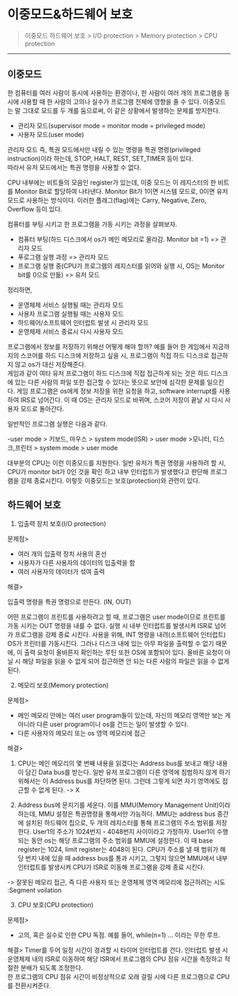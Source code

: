 # 이중모드&하드웨어 보호
> 이중모드
> 하드웨어 보호
>     > I/O protection
>     > Memory protection
>     > CPU protection
-----------------------------


## 이중모드

한 컴퓨터를 여러 사람이 동시에 사용하는 환경이나, 한 사람이 여러 개의 프로그램을 동시에 사용할 때 한 사람의 고의나 실수가 프로그램 전체에 영향을 줄 수 있다.
이중모드는 말 그대로 모드를 두 개를 둠으로써, 이 같은 상황에서 발생하는 문제를 방지한다.

* 관리자 모드(supervisor mode = monitor mode = privileged mode)
* 사용자 모드(user mode)

관리자 모드 즉, 특권 모드에서만 내릴 수 있는 명령을 특권 명령(privileged instruction)이라 하는데, STOP, HALT, REST, SET_TIMER 등이 있다.  
따라서 유저 모드에서는 특권 명령을 사용할 수 없다.  

CPU 내부에는 비트들의 모음인 register가 있는데, 이중 모드는 이 레지스터의 한 비트를 Monitor Bit로 할당하여 나타낸다. 
Monitor Bit가 1이면 시스템 모드로, 0이면 유저 모드로 사용하는 방식이다. 이러한 플래그(flag)에는 Carry, Negative, Zero, Overflow 등이 있다.

컴퓨터를 부팅 시키고 한 프로그램을 가동 시키는 과정을 살펴보자.  

- 컴퓨터 부팅(하드 디스크에서 os가 메인 메모리로 올라감. Monitor bit =1) => 관리자 모드
- 푸로그램 실행 과정 => 관리자 모드
- 프로그램 실행 중(CPU가 프로그램의 레지스터를 읽어와 실행 시, OS는 Monitor bit를 0으로 만듦) => 유저 모드

정리하면,

- 운영체제 서비스 실행될 때는 관리자 모드
- 사용자 프로그램 실행될 때는 사용자 모드
- 하드웨어/소프트웨어 인터럽트 발생 시 관리자 모드
- 운영체제 서비스 종료시 다시 사용자 모드

프로그램에서 정보를 저장하기 위해선 어떻게 해야 할까? 예를 들어 한 게임에서 지금까지의 스코어를 하드 디스크에 저장하고 싶을 시, 프로그램이 직접 하드 디스크로 접근하지 않고 os가 대신 저장해준다.  
게임과 같이 여타 유저 프로그램이 하드 디스크에 직접 접근하게 되는 것은 하드 디스크에 있는 다른 사람의 파일 또한 접근할 수 있다는 뜻으로 보안에 심각한 문제를 일으킨다.
게임 프로그램은 os에게 정보 저장을 위한 요청을 하고, software interrupt를 사용하여 IRS로 넘어간다. 이 때 OS는 관리자 모드로 바뀌며, 스코어 저장이 끝날 시 다시 사용자 모드로 돌아간다. 

일반적인 프로그램 실행은 다음과 같다.  

-user mode > 키보드, 마우스 > system mode(ISR) > user mode >모니터, 디스크,프린터 > system mode > user mode  

대부분의 CPU는 이런 이중모드를 지원한다. 일반 유저가 특권 명령을 사용하려 할 시, CPU가 monitor bit가 0인 것을 확인 하고 내부 인터럽트가 발생했다고 판단해 프로그램을 강제 종료시킨다. 
이렇듯 이중모드는 보호(protection)와 관련이 있다. 

## 하드웨어 보호

1. 입출력 장치 보호(I/O protection)

문제점>

* 여러 개의 입출력 장치 사용의 혼선
* 사용자가 다른 사용자의 데이터의 입출력을 함
* 여러 사용자의 데이터가 섞여 출력

해결>

입출력 명령을 특권 명령으로 만든다. (IN, OUT)

어떤 프로그램이 프린트를 사용하려고 할 때, 프로그램은 user mode이므로 프린트를 가동 시키는 OUT 명령을 내를 수 없다. 실행 시 내부 인터럽트를 발생시켜 ISR로 넘어가 프로그램을 강제 종료 시킨다. 
사용을 위해, INT 명령을 내려(소프트웨어 인터럽트) OS가 프린터를 가동시킨다. 그러나 디스크 내에 있는 아무 파일을 출력할 수 없기 때문에, 이 출력 요청이 올바른지 확인하는 루틴 또한 OS에 포함되어 있다. 
올바른 요청이 아닐 시 해당 파일을 읽을 수 없게 되어 접근하면 안 되는 다른 사람의 파일은 읽을 수 없게 된다.

2. 메모리 보호(Memory protection)

문제점>

* 메인 메모리 안에는 여러 user program들이 있는데, 자신의 메모리 영역만 보는 게 아니라 다른 user program이나 os를 건드는 일이 발생할 수 있다. 
* 다른 사용자의 메모리 또는 os 영역 메모리에 접근

해결> 
1. CPU는 메인 메모리의 몇 번째 내용을 읽겠다는 Address bus를 보내고 해당 내용이 담긴 Data bus를 받는다. 일반 유저 프로그램이 다른 영역에 침범하지 않게 하기 위해서는 이 Address bus를 차단하면 된다.
그런데 그렇게 되면 자기 영역에도 접근할 수 없게 된다. -> X

2. Address bus에 문지기를 세운다. 이를 MMU(Memory Management Unit)이라 하는데, MMU 설정은 특권명령을 통해서만 가능하다. MMU는 address bus 중간에 설치된 하드웨어 칩으로, 두 개의 레지스터를 통해 프로그램의 주소 범위를 저장한다.
User1의 주소가 1024번지 - 4048번지 사이이라고 가정하자. User1이 수행되는 동안 os는 해당 프로그램의 주소 범위를 MMU에 설정한다. 이 때 base register는 1024, limit register는 4048이 된다. CPU가 주소를 낼 때 범위가 해당 번지 내에 있을 때 address bus를 통과 시키고, 그렇지 않으면 MMU에서 내부 인터럽트를 발생시켜 CPU가 ISR로 이동해 프로그램을 강제 종료 시킨다. 

-> 잘못된 메모리 접근, 즉 다른 사용자 또는 운영체제 영역 메모리에 접근하려는 시도  
:Segment voilation

3. CPU 보호(CPU protection)

문제점>

* 고의, 혹은 실수로 인한 CPU 독점. 예를 들어, while(n=1) ... 이라는 무한 루프.

해결>
Timer를 두어 일정 시간이 경과할 시 타이머 인터럽트를 건다. 인터럽트 발생 시 운영체제 내의 ISR로 이동하여 해당 ISR에서 프로그램의 CPU 점유 시간을 측정하고 적절한 분배가 되도록 조정한다.  
한 프로그램의 CPU 점유 시간이 비정상적으로 오래 걸릴 시에 다른 프로그램으로 CPU를 전환시켜준다.  
